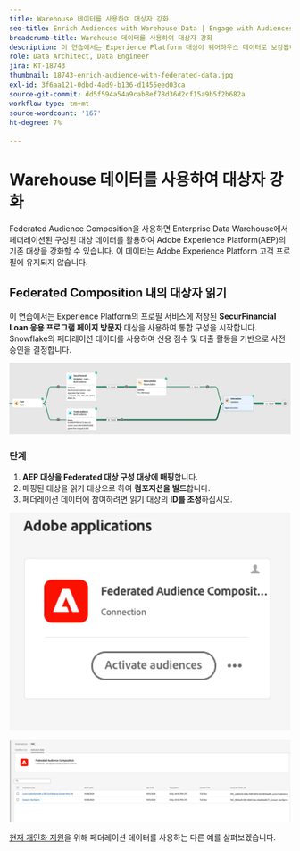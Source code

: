 ```yaml
---
title: Warehouse 데이터를 사용하여 대상자 강화
seo-title: Enrich Audiences with Warehouse Data | Engage with Audiences from your Data Warehouse using Federated Audience Composition
breadcrumb-title: Warehouse 데이터를 사용하여 대상자 강화
description: 이 연습에서는 Experience Platform 대상이 웨어하우스 데이터로 보강됩니다.
role: Data Architect, Data Engineer
jira: KT-18743
thumbnail: 18743-enrich-audience-with-federated-data.jpg
exl-id: 3f6aa121-0dbd-4ad9-b136-d1455eed03ca
source-git-commit: dd5f594a54a9cab8ef78d36d2cf15a9b5f2b682a
workflow-type: tm+mt
source-wordcount: '167'
ht-degree: 7%

---
```


# Warehouse 데이터를 사용하여 대상자 강화

Federated Audience Composition을 사용하면 Enterprise Data Warehouse에서 페더레이션된 구성된 대상 데이터를 활용하여 Adobe Experience Platform(AEP)의 기존 대상을 강화할 수 있습니다. 이 데이터는 Adobe Experience Platform 고객 프로필에 유지되지 않습니다.

## Federated Composition 내의 대상자 읽기

이 연습에서는 Experience Platform의 프로필 서비스에 저장된 **SecurFinancial Loan 응용 프로그램 페이지 방문자** 대상을 사용하여 통합 구성을 시작합니다. Snowflake의 페더레이션 데이터를 사용하여 신용 점수 및 대출 활동을 기반으로 사전 승인을 결정합니다.

![federated-composition-example](assets/snowflake-preapproval.png)

### 단계

1. **AEP 대상을 Federated 대상 구성 대상에 매핑**&#x200B;합니다.
2. 매핑된 대상을 읽기 대상으로 하여 **컴포지션을 빌드**&#x200B;합니다.
3. 페더레이션 데이터에 참여하려면 읽기 대상의 **ID를 조정**&#x200B;하십시오.

![federated-method-1-1](assets/federated-method-1-1.png)

![federated-method-1-2](assets/federated-method-1-2.png)

[현재 개인화 지원](deliver-in-the-moment-personalization.md)을 위해 페더레이션 데이터를 사용하는 다른 예를 살펴보겠습니다.
